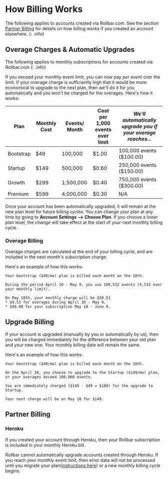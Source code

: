 # How Billing Works

The following applies to accounts created via Rollbar.com.  See the section <a href="#partner-billing">Partner Billing</a> for details on how billing works if you created an account elsewhere.
{: .info}

## Overage Charges & Automatic Upgrades
The following applies to monthly subscriptions for accounts created via Rollbar.com
{: .info}

If you exceed your monthly event limit, you can now pay *per event* over the limit.  If your overage charge is sufficiently high that it would be more economical to upgrade to the next plan, then we'll do it for you automatically and you won't be charged for the overages.  Here's how it works:

| Plan	| Monthly Cost	| Events/ Month	| Cost per 1,000 events over limit	| *We'll automatically upgrade you if your overage reaches...* |
|-------|----------------|---------------|-----------------------------------|----------|
| Bootstrap |	$49	| 100,000 |	$1.00	| 100,000 events ($100.00) |
| Startup | $149	| 500,000	| $0.60 | 250,000 events ($150.00) |
| Growth	| $299	| 1,500,000 |	$0.40 |	750,000 events ($300.00) |
| Premium	| $599	| 4,000,000 |	$0.30 |	N/A |
				
Once your account has been automatically upgraded, it will remain at the new plan level for future billing cycles.  You can change your plan at any time by going to **Account Settings --> Choose Plan**.  If you choose a lower plan level, the change will take effect at the start of your next monthly billing cycle.

### Overage Billing
Overage charges are calculated at the end of your billing cycle, and are included in the next month's subscription charge.

Here's an example of how this works:

```
Your bootstrap ($49/mo) plan is billed each month on the 10th.

During the period April 10 - May 9, you use 109,532 events (9,532 over your monthly limit).

On May 10th, your monthly charge will be $58.53
* $9.53 for overages during April 10 - May 9.
* $49.00 for your subscription May 10 - June 9.
```

## Upgrade Billing
If your account is upgraded (manually by you or automatically by us), then you will be charged immediately for the difference between your old plan and your new one.  Your monthly billing date will remain the same.

Here's an example of how this works:

```
Your bootstrap ($49/mo) plan is billed each month on the 10th.

On the April 20, you choose to upgrade to the Startup ($149/mo) plan, or your overages exceed 100,000 events.

You are immediately charged ($149 - $49 = $100) for the upgrade to Startup.

Your next charge will be on May 10 for $149.
```

## Partner Billing

### Heroku

If you created your account through Heroku, then your Rollbar subscription is included in your monthly Heroku bill.

Rollbar cannot automatically upgrade accounts created through Heroku.  If you reach your monthly event limit, then error data will not be processed until you migrate your plan([instructions here](https://devcenter.heroku.com/articles/rollbar#migrating-between-plans)) or a new monthly billing cycle begins.

